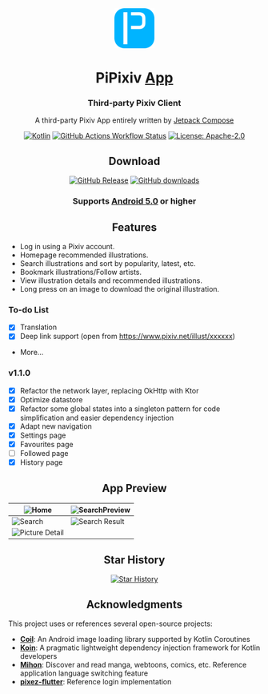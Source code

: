 <div align="center">

<a href="https://github.com/master-lzh/PiPixiv">
<img src="../.idea/icon.svg" width="80" alt="PiPixiv Logo">
</a>

# PiPixiv [App](#)

### Third-party Pixiv Client

A third-party Pixiv App entirely written by [Jetpack Compose](https://developer.android.com/develop/ui/compose)

[![Kotlin](https://img.shields.io/badge/kotlin-2.0.20-blue.svg?logo=kotlin)](https://kotlinlang.org)
[![GitHub Actions Workflow Status](https://img.shields.io/github/actions/workflow/status/master-lzh/PiPixiv/release.yml)](https://github.com/master-lzh/PiPixiv/actions/workflows/release.yml)
[![License: Apache-2.0](https://img.shields.io/github/license/master-lzh/PiPixiv?labelColor=27303D&color=0877d2)](/LICENSE)

## Download

[![GitHub Release](https://img.shields.io/github/v/release/master-lzh/PiPixiv?label=Stable)](https://github.com/master-lzh/PiPixiv/releases)
[![GitHub downloads](https://img.shields.io/github/downloads/master-lzh/PiPixiv/total?label=downloads&labelColor=27303D&color=0D1117&logo=github&logoColor=FFFFFF&style=flat)](https://github.com/master-lzh/PiPixiv/releases)

### Supports **[Android 5.0]()** or higher

## Features

<div align="left">

* Log in using a Pixiv account.
* Homepage recommended illustrations.
* Search illustrations and sort by popularity, latest, etc.
* Bookmark illustrations/Follow artists.
* View illustration details and recommended illustrations.
* Long press on an image to download the original illustration.

### To-do List

- [x] Translation
- [x] Deep link support (open from https://www.pixiv.net/illust/xxxxxx)
* More...

### v1.1.0
- [x] Refactor the network layer, replacing OkHttp with Ktor
- [x] Optimize datastore
- [x] Refactor some global states into a singleton pattern for code simplification and easier dependency injection
- [x] Adapt new navigation
- [x] Settings page
- [x] Favourites page
- [ ] Followed page
- [x] History page

</div>

## App Preview

| ![Home](https://github.com/master-lzh/PiPixiv/assets/60057825/0c9431bf-bff1-4752-9d62-f2721b3ade5e)           | ![SearchPreview](https://github.com/master-lzh/PiPixiv/assets/60057825/240c5011-cbdb-4423-8d41-b787b5495d4d) |
|---------------------------------------------------------------------------------------------------------------|--------------------------------------------------------------------------------------------------------------|
| ![Search](https://github.com/master-lzh/PiPixiv/assets/60057825/8d44b554-7cdd-4eeb-a520-a93e6fc7507d)         | ![Search Result](https://github.com/master-lzh/PiPixiv/assets/60057825/7b7f6ea4-5df7-46b9-ba65-4cb1b2f52373) |
| ![Picture Detail](https://github.com/master-lzh/PiPixiv/assets/60057825/dfe36948-525c-486d-a339-6c2c78b5aebf) |                                                                                                              |

## Star History
[![Star History](https://starchart.cc/master-lzh/PiPixiv.svg?variant=adaptive)](https://starchart.cc/master-lzh/PiPixiv)


## Acknowledgments
<div align="left">

This project uses or references several open-source projects:
- **[Coil](https://github.com/coil-kt/coil)**: An Android image loading library supported by Kotlin Coroutines
- **[Koin](https://github.com/InsertKoinIO/koin)**: A pragmatic lightweight dependency injection framework for Kotlin developers
- **[Mihon](https://github.com/mihonapp/mihon)**: Discover and read manga, webtoons, comics, etc. Reference application language switching feature
- **[pixez-flutter](https://github.com/Notsfsssf/pixez-flutter)**: Reference login implementation

</div>

</div>
